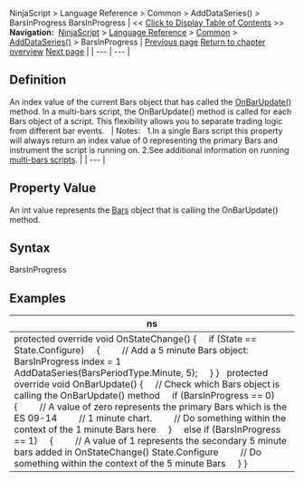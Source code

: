 ﻿
NinjaScript > Language Reference > Common > AddDataSeries() > BarsInProgress
BarsInProgress
| << [Click to Display Table of Contents](barsinprogress.md) >> **Navigation:**     [NinjaScript](ninjascript.md) > [Language Reference](language_reference_wip.md) > [Common](common.md) > [AddDataSeries()](adddataseries.md) > BarsInProgress | [Previous page](barsarray.md) [Return to chapter overview](adddataseries.md) [Next page](barsperiods.md) |
| --- | --- |
## Definition
An index value of the current Bars object that has called the [OnBarUpdate()](onbarupdate.md) method. In a multi-bars script, the OnBarUpdate() method is called for each Bars object of a script. This flexibility allows you to separate trading logic from different bar events. 
 
| Notes:   1.In a single Bars script this property will always return an index value of 0 representing the primary Bars and instrument the script is running on. 2.See additional information on running [multi-bars scripts](multi-time_frame__instruments.md). |
| --- |

## Property Value
An int value represents the [Bars](bars.md) object that is calling the OnBarUpdate() method.
 
## Syntax
BarsInProgress
 
## 
## Examples
| ns |
| --- |
| protected override void OnStateChange() {      if (State == State.Configure)      {          // Add a 5 minute Bars object: BarsInProgress index = 1           AddDataSeries(BarsPeriodType.Minute, 5);      } }    protected override void OnBarUpdate()  {       // Check which Bars object is calling the OnBarUpdate() method       if (BarsInProgress == 0)       {           // A value of zero represents the primary Bars which is the ES 09-14           // 1 minute chart.           // Do something within the context of the 1 minute Bars here       }       else if (BarsInProgress == 1)       {           // A value of 1 represents the secondary 5 minute bars added in OnStateChange() State.Configure           // Do something within the context of the 5 minute Bars       }  } |

